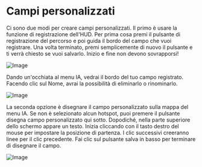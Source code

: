 # Campi personalizzati


Ci sono due modi per creare campi personalizzati.
Il primo è usare la funzione di registrazione dell'HUD.
Per prima cosa premi il pulsante di registrazione del percorso e poi guida il bordo del campo che vuoi registrare.
Una volta terminato, premi semplicemente di nuovo il pulsante e ti verrà chiesto se vuoi salvarlo.
Inizio e fine non devono sovrapporsi!


![Image](assets/imagesrecordcustomhelp_0_0_765_510.png)


Dando un'occhiata al menu IA, vedrai il bordo del tuo campo registrato.
Facendo clic sul Nome, avrai la possibilità di eliminarlo o rinominarlo.


![Image](assets/imagesdonecustomhelp_0_0_765_510.png)


La seconda opzione è disegnare il campo personalizzato sulla mappa del menu IA.
Se non è selezionato alcun hotspot, puoi premere il pulsante disegna campo personalizzato qui sotto.
Dopodiché, nella parte superiore dello schermo appare un testo.
Inizia cliccando con il tasto destro del mouse per impostare la posizione di partenza.
I clic successivi creeranno linee per il clic precedente.
Fai clic sul pulsante salva in basso per terminare di disegnare il campo.


![Image](assets/imagesdrawcustomhelp_0_0_765_510.png)

